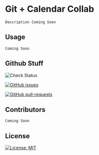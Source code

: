 # Git + Calendar Collab

```
Description Coming Soon
```

## Usage
```
Coming Soon
```

## Github Stuff
![Check Status](https://img.shields.io/github/checks-status/os-ucsd/leetles/main)

[![GitHub issues](https://img.shields.io/github/issues/os-ucsd/leetles.svg)](https://GitHub.com/os-ucsd/leetles/issues/)

[![GitHub pull-requests](https://img.shields.io/github/issues-pr/os-ucsd/leetles.svg)](https://GitHub.com/os-ucsd/leetles/pull/)


## Contributors
```
Coming Soon
```

## License
[![License: MIT](https://img.shields.io/badge/License-MIT-blue.svg)](https://opensource.org/licenses/MIT)
